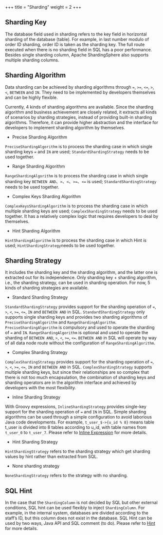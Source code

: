 +++
title = "Sharding"
weight = 2
+++

## Sharding Key

The database field used in sharding refers to the key field in horizontal sharding of the database (table). 
For example, in last number modulo of order ID sharding, order ID is taken as the sharding key. 
The full route executed when there is no sharding field in SQL has a poor performance. 
Besides single sharding column, Apache ShardingSphere also supports multiple sharding columns.

## Sharding Algorithm

Data sharding can be achieved by sharding algorithms through `=`, `>=`, `<=`, `>`, `<`, `BETWEEN` and `IN`. 
They need to be implemented by developers themselves and can be highly flexible.

Currently, 4 kinds of sharding algorithms are available. 
Since the sharding algorithm and business achievement are closely related, it extracts all kinds of scenarios by sharding strategies, instead of providing built-in sharding algorithms. 
Therefore, it can provide higher abstraction and the interface for developers to implement sharding algorithm by themselves.

- Precise Sharding Algorithm

`PreciseShardingAlgorithm` is to process the sharding case in which single sharding keys `=` and `IN` are used; `StandardShardingStrategy` needs to be used together.

- Range Sharding Algorithm

`RangeShardingAlgorithm` is to process the sharding case in which single sharding key `BETWEEN AND`、`>`、`<`、`>=`、`<=` is used; `StandardShardingStrategy` needs to be used together.

- Complex Keys Sharding Algorithm

`ComplexKeysShardingAlgorithm` is to process the sharding case in which multiple sharding keys are used; `ComplexShardingStrategy` needs to be used together.
It has a relatively complex logic that requires developers to deal by themselves.

- Hint Sharding Algorithm

`HintShardingAlgorithm` is to process the sharding case in which Hint is used; `HintShardingStrategy`needs to be used together.

## Sharding Strategy

It includes the sharding key and the sharding algorithm, and the latter one is extracted out for its independence. 
Only sharding key + sharding algorithm, i.e., the sharding strategy, can be used in sharding operation. For now, 5 kinds of sharding strategies are available.

- Standard Sharding Strategy

`StandardShardingStrategy` provides support for the sharding operation of `=`, `>`, `<`, `>=`, `<=`, `IN` and `BETWEEN AND` in SQL. 
`StandardShardingStrategy` only supports single sharding keys and provides two sharding algorithms of `PreciseShardingAlgorithm` and `RangeShardingAlgorithm`. 
`PreciseShardingAlgorithm` is compulsory and used to operate the sharding of `=` and `IN`. 
`RangeShardingAlgorithm` is optional and used to operate the sharding of `BETWEEN AND`, `>`, `<`, `>=`, `<=`. 
`BETWEEN AND` in SQL will operate by way of all data node route without the configuration of `RangeShardingAlgorithm`.

- Complex Sharding Strategy

`ComplexShardingStrategy` provides support for the sharding operation of `=`, `>`, `<`, `>=`, `<=`, `IN` and `BETWEEN AND` in SQL. 
`ComplexShardingStrategy` supports multiple sharding keys, but since their relationships are so complex that there is not too much encapsulation, 
the combination of sharding keys and sharding operators are in the algorithm interface and achieved by developers with the most flexibility.

- Inline Sharding Strategy

With Groovy expressions, `InlineShardingStrategy` provides single-key support for the sharding operation of `=` and `IN` in SQL. 
Simple sharding algorithms can be used through a simple configuration to avoid laborious Java code developments. 
For example, `t_user_$->{u_id % 8}` means table t_user is divided into 8 tables according to u_id, with table names from `t_user_0` to `t_user_7`.
Please refer to [Inline Expression](/en/features/sharding/concept/inline-expression/) for more details.

- Hint Sharding Strategy

`HintShardingStrategy` refers to the sharding strategy which get sharding values by hint rather than extracted from SQL.

- None sharding strategy

`NoneShardingStrategy` refers to the strategy with no sharding.

## SQL Hint

In the case that the `ShardingColumn` is not decided by SQL but other external conditions, SQL hint can be used flexibly to inject `ShardingColumn`. 
For example, in the internal system, databases are divided according to the staff’s ID, but this column does not exist in the database. 
SQL Hint can be used by two ways, Java API and SQL comment (to do).
Please refer to [Hint](/en/features/sharding/concept/hint/) for more details.
